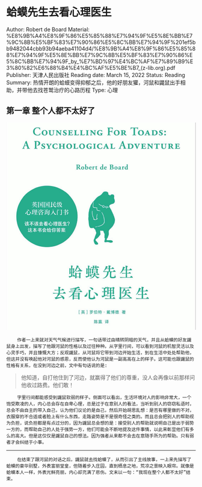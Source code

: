 # 蛤蟆先生去看心理医生

Author: Robert de Board
Material: %E8%9B%A4%E8%9F%86%E5%85%88%E7%94%9F%E5%8E%BB%E7%9C%8B%E5%BF%83%E7%90%86%E5%8C%BB%E7%94%9F%201ef5bb9482044cbb93b94aeba41104d4/%E8%9B%A4%E8%9F%86%E5%85%88%E7%94%9F%E5%8E%BB%E7%9C%8B%E5%BF%83%E7%90%86%E5%8C%BB%E7%94%9F_by_%E7%BD%97%E4%BC%AF%E7%89%B9%E3%80%82%E6%88%B4%E4%BC%AF%E5%BE%B7_(z-lib.org).pdf
Publisher: 天津人民出版社
Reading date: March 15, 2022
Status: Reading
Summary: 热情开朗的蛤蟆变得抑郁之后，他的好朋友獾，河鼠和鼹鼠出手相助，并带他去找苍鹫治疗的心路历程
Type: 心理

## 第一章  整个人都不太好了

![Untitled](attachments/Untitled.png)

        作者一上来就对天气气候进行描写，一句话带过由晴转阴暗的天气，并且从蛤蟆的好友鼹鼠身上出发，描写了他跟河鼠的性格以及过往种种。从字里行间，可以看到河鼠的机智灵活以及心灵手巧，并且慷慨大方；反观鼹鼠，从河鼠将它带到河边开始生活，到在生活中处处帮助他，但这并没有唤起他对河鼠的感恩，反而使他认为河鼠是一副高高在上的样子。这可能也跟鼹鼠的性格有关系，在没到河边之前，文中有句话说的是: 

> 他知道，自打他住到了河边，就赢得了他们的尊重，没人会再像以前那样问他收过路费。他们敢！
> 

        字里行间都能感受到鼹鼠软弱的样子。侧面可以看出，生活环境对人的影响非常大，一个饱受欺凌的人，内心总会存在自卑心理，总是过于在意别人的看法，当听到别人的窃窃私语时，总会不由自主的带入自己，认为他们议论的是自己，然后开始胡思乱想：是否有哪里做的不对，衣服穿的不合适或者脸上有什么东西，走路姿势是不是很奇怪之类的。而且总会把别人的帮助视为负担，说负担都是有点过分的，因为鼹鼠总会想的是：接受别人的帮助就说明自己是出于弱势一方的，而帮助自己的人处于强势一方，他们可能会不断地提及这件事情，以此来彰显他们有多么的高大。但是这仅仅是鼹鼠自己的想法。因为强者从来都不会去在意随手所为的帮助。只有弱者才会纠结于小事。

---

        在结束了跟河鼠的对话之后，鼹鼠就去找蛤蟆了，从而引出了主线故事，一上来先描写了蛤蟆的豪华别墅，外表富丽堂皇，但随着步入庄园，直到栖息之地，荒凉之景映入眼帘。就像是蛤蟆本人一样，外表光鲜亮丽，内心却充满了悲伤。文末以一句：“我现在整个人都不太好”结束。